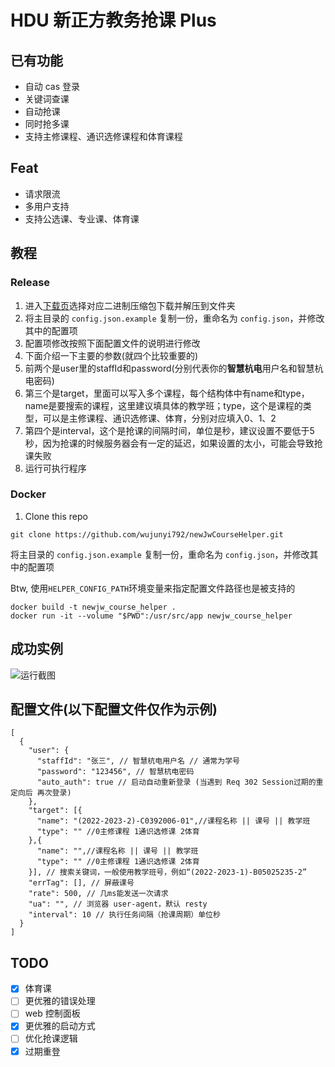 # HDU 新正方教务抢课 Plus

## 已有功能

- 自动 cas 登录
- 关键词查课
- 自动抢课
- 同时抢多课
- 支持主修课程、通识选修课程和体育课程

## Feat

- 请求限流
- 多用户支持
- 支持公选课、专业课、体育课


## 教程
### Release
1. 进入[下载页](https://github.com/wujunyi792/newJwCourseHelper/releases)选择对应二进制压缩包下载并解压到文件夹
2. 将主目录的 `config.json.example` 复制一份，重命名为 `config.json`，并修改其中的配置项
3. 配置项修改按照下面配置文件的说明进行修改
4. 下面介绍一下主要的参数(就四个比较重要的)
5. 前两个是user里的staffId和password(分别代表你的**智慧杭电**用户名和智慧杭电密码)
6. 第三个是target，里面可以写入多个课程，每个结构体中有name和type，name是要搜索的课程，这里建议填具体的教学班；type，这个是课程的类型，可以是主修课程、通识选修课、体育，分别对应填入0、1、2
7. 第四个是interval，这个是抢课的间隔时间，单位是秒，建议设置不要低于5秒，因为抢课的时候服务器会有一定的延迟，如果设置的太小，可能会导致抢课失败 
8. 运行可执行程序

### Docker
1. Clone this repo
```shell
git clone https://github.com/wujunyi792/newJwCourseHelper.git
```

将主目录的 `config.json.example` 复制一份，重命名为 `config.json`，并修改其中的配置项

Btw, 使用`HELPER_CONFIG_PATH`环境变量来指定配置文件路径也是被支持的

```shell
docker build -t newjw_course_helper .
docker run -it --volume "$PWD":/usr/src/app newjw_course_helper
```

## 成功实例
![运行截图](./doc/run.jpg)

## 配置文件(以下配置文件仅作为示例)
```
[
  {
    "user": {
      "staffId": "张三", // 智慧杭电用户名 // 通常为学号
      "password": "123456", // 智慧杭电密码
      "auto_auth": true // 启动自动重新登录 (当遇到 Req 302 Session过期的重定向后 再次登录)
    },
    "target": [{
      "name": "(2022-2023-2)-C0392006-01",//课程名称 || 课号 || 教学班
      "type": "" //0主修课程 1通识选修课 2体育
    },{
      "name": "",//课程名称 || 课号 || 教学班
      "type": "" //0主修课程 1通识选修课 2体育
    }], // 搜索关键词，一般使用教学班号，例如“(2022-2023-1)-B05025235-2”
    "errTag": [], // 屏蔽课号
    "rate": 500, // 几ms能发送一次请求
    "ua": "", // 浏览器 user-agent，默认 resty
    "interval": 10 // 执行任务间隔（抢课周期）单位秒
  }
]
```

## TODO
- [x] 体育课
- [ ] 更优雅的错误处理
- [ ] web 控制面板
- [x] 更优雅的启动方式
- [ ] 优化抢课逻辑
- [x] 过期重登